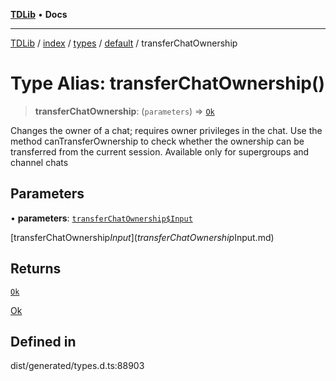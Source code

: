 [**TDLib**](../../../../../../README.md) • **Docs**

***

[TDLib](../../../../../../modules.md) / [index](../../../../../README.md) / [types](../../../README.md) / [default](../README.md) / transferChatOwnership

# Type Alias: transferChatOwnership()

> **transferChatOwnership**: (`parameters`) => [`Ok`](Ok-1.md)

Changes the owner of a chat; requires owner privileges in the chat. Use the method canTransferOwnership to check whether the ownership can be transferred from the current session. Available only for supergroups and channel chats

## Parameters

• **parameters**: [`transferChatOwnership$Input`](transferChatOwnership$Input.md)

[transferChatOwnership$Input](transferChatOwnership$Input.md)

## Returns

[`Ok`](Ok-1.md)

[Ok](Ok-1.md)

## Defined in

dist/generated/types.d.ts:88903
